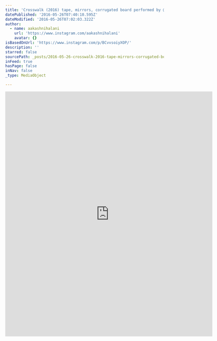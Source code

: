 ```yaml
---
title: 'Crosswalk (2016) tape, mirrors, corrugated board performed by @helen_magellan'
datePublished: '2016-05-26T07:40:10.595Z'
dateModified: '2016-05-26T07:02:03.322Z'
author:
  - name: aakashnihalani
    url: 'https://www.instagram.com/aakashnihalani'
    avatar: {}
isBasedOnUrl: 'https://www.instagram.com/p/BCvvsoiyXOP/'
description: ''
starred: false
sourcePath: _posts/2016-05-26-crosswalk-2016-tape-mirrors-corrugated-board-performed-b.md
inFeed: true
hasPage: false
inNav: false
_type: MediaObject

---
```

<iframe src="https://cdn.embedly.com/widgets/media.html?src=http%3A%2F%2Fscontent.cdninstagram.com%2Ft50.2886-16%2F10725876_1531412707155406_2064781295_n.mp4&amp;src_secure=1&amp;url=https%3A%2F%2Fwww.instagram.com%2Fp%2FBCvvsoiyXOP%2F&amp;image=https%3A%2F%2Fscontent.cdninstagram.com%2Ft51.2885-15%2Fe15%2F12816854_1663278133924185_1754106042_n.jpg%3Fig_cache_key%3DMTIwMjM4OTQwMDkwNzUxMDY3MQ%253D%253D.2&amp;key=b7d04c9b404c499eba89ee7072e1c4f7&amp;type=video%2Fmp4&amp;schema=instagram" width="658" height="778" scrolling="no" frameborder="0" allowfullscreen="" style=""></iframe>